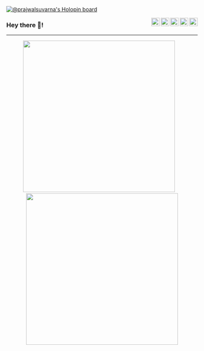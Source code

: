 [![@prajwalsuvarna's Holopin board](https://holopin.me/prajwalsuvarna)](https://holopin.io/@prajwalsuvarna)

<a href="https://twitter.com/prajwalsuvarna" target="_blank" rel="nofollow"><img align="right" alt="Prajwals's Twitter" width="22px" src="https://cdn.jsdelivr.net/npm/simple-icons@v3/icons/twitter.svg" /></a><a href="https://www.linkedin.com/in/prajwal-h-suvarna-43446a218/" target="_blank" rel="nofollow"><img align="right" alt="Pratik's Linkdein" width="22px" src="https://cdn.jsdelivr.net/npm/simple-icons@v3/icons/linkedin.svg" /></a><a href="https://www.instagram.com/prajwalsuvarnaa" target="_blank" rel="nofollow"><img align="right" alt="Prajwals's Insta" width="22px" src="https://cdn.jsdelivr.net/npm/simple-icons@v3/icons/instagram.svg" /></a>
<a href="https://medium.com/@prajwalsuvarna1906" target="_blank" rel="nofollow"><img align="right" alt="Prajwals's Insta" width="22px" src="https://cdn.jsdelivr.net/npm/simple-icons@v3/icons/medium.svg" /></a>
<a href="https://discord.com/channels/@me" target="_blank" rel="nofollow"><img align="right" alt="Prajwals's Discord" width="22px" src="https://cdn.jsdelivr.net/npm/simple-icons@v3/icons/discord.svg" /></a>

### Hey there 👋!

<hr>

<p align = "center">
  <img src = "https://github-readme-stats.vercel.app/api?username=prajwalsuvarna&show_icons=true&theme=bear" " width = 400>
  &nbsp;&nbsp;&nbsp;<img src = "https://github-readme-streak-stats.herokuapp.com?user=prajwalsuvarna&theme=dark&hide_border=true" width = 400>
</p>
